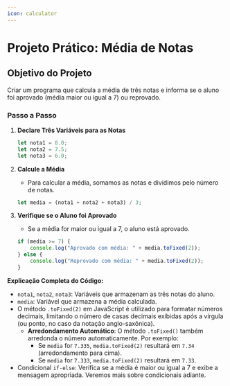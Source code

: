 ```yaml
---
icon: calculator
---
```


# Projeto Prático: Média de Notas

## **Objetivo do Projeto**

Criar um programa que calcula a média de três notas e informa se o aluno foi aprovado (média maior ou igual a 7) ou reprovado.

### **Passo a Passo**

1.  **Declare Três Variáveis para as Notas**

    ```javascript
    let nota1 = 8.0;
    let nota2 = 7.5;
    let nota3 = 6.0;
    ```
2.  **Calcule a Média**

    * Para calcular a média, somamos as notas e dividimos pelo número de notas.

    ```javascript
    let media = (nota1 + nota2 + nota3) / 3;
    ```
3.  **Verifique se o Aluno foi Aprovado**

    * Se a média for maior ou igual a 7, o aluno está aprovado.

    ```javascript
    if (media >= 7) {
        console.log("Aprovado com média: " + media.toFixed(2));
    } else {
        console.log("Reprovado com média: " + media.toFixed(2));
    }
    ```

**Explicação Completa do Código:**

* `nota1`, `nota2`, `nota3`: Variáveis que armazenam as três notas do aluno.
* `media`: Variável que armazena a média calculada.
* O método `.toFixed(2)` em JavaScript é utilizado para formatar números decimais, limitando o número de casas decimais exibidas após a vírgula (ou ponto, no caso da notação anglo-saxônica).
  * **Arredondamento Automático**: O método `.toFixed()` também arredonda o número automaticamente. Por exemplo:
    * Se `media` for `7.335`, `media.toFixed(2)` resultará em `7.34` (arredondamento para cima).
    * Se `media` for `7.333`, `media.toFixed(2)` resultará em `7.33`.
* Condicional `if-else`: Verifica se a média é maior ou igual a 7 e exibe a mensagem apropriada. Veremos mais sobre condicionais adiante.
